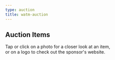 ```yaml
---
type: auction
title: watm-auction
---
```


## <span class="emphasized-header">Auction Items</span>

Tap or click on a photo for a closer look at an item, <br>or on a logo to check out the sponsor's website.
